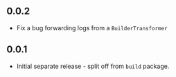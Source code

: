 ## 0.0.2

- Fix a bug forwarding logs from a `BuilderTransformer`

## 0.0.1

- Initial separate release - split off from `build` package.
